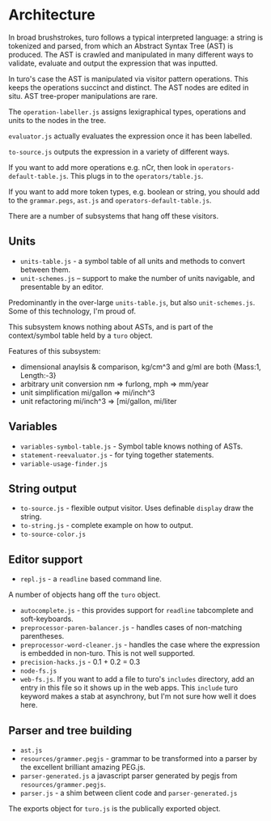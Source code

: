 Architecture
==

In broad brushstrokes, turo follows a typical interpreted language: a string is tokenized and parsed, from which an Abstract Syntax Tree (AST) is produced. The AST is crawled and manipulated in many different ways to validate, evaluate and output the expression that was inputted.

In turo's case the AST is manipulated via visitor pattern operations. This keeps the operations succinct and distinct. The AST nodes are edited in situ. AST tree-proper manipulations are rare.

The `operation-labeller.js` assigns lexigraphical types, operations and units to the nodes in the tree.

`evaluator.js` actually evaluates the expression once it has been labelled.

`to-source.js` outputs the expression in a variety of different ways.

If you want to add more operations e.g. nCr, then look in `operators-default-table.js`. This plugs in to the `operators/table.js`.

If you want to add more token types, e.g. boolean or string, you should add to the `grammar.pegs`, `ast.js` and `operators-default-table.js`.

There are a number of subsystems that hang off these visitors.

Units 
-- 
 - `units-table.js` - a symbol table of all units and methods to convert between them.
 - `unit-schemes.js` – support to make the number of units navigable, and presentable by an editor.

Predominantly in the over-large `units-table.js`, but also `unit-schemes.js`. Some of this technology, I'm proud of.

This subsystem knows nothing about ASTs, and is part of the context/symbol table held by a `turo` object.

Features of this subsystem: 

  - dimensional anaylsis & comparison, kg/cm^3 and g/ml are both {Mass:1, Length:-3} 
  - arbitrary unit conversion nm => furlong, mph => mm/year
  - unit simplification mi/gallon => mi/inch^3
  - unit refactoring mi/inch^3 => [mi/gallon, mi/liter

Variables
--
  - `variables-symbol-table.js` - Symbol table knows nothing of ASTs.
  - `statement-reevaluator.js` - for tying together statements.
  - `variable-usage-finder.js`

String output
--
  - `to-source.js` - flexible output visitor. Uses definable `display` draw the string.
  - `to-string.js` - complete example on how to output.
  - `to-source-color.js`

Editor support
--
  - `repl.js` - a `readline` based command line.

A number of objects hang off the `turo` object.
  - `autocomplete.js` - this provides support for `readline` tabcomplete and soft-keyboards.
  - `preprocessor-paren-balancer.js` - handles cases of non-matching parentheses.
  - `preprocessor-word-cleaner.js` - handles the case where the expression is embedded in non-turo. This is not well supported.
  - `precision-hacks.js` - 0.1 + 0.2 = 0.3
  - `node-fs.js`
  - `web-fs.js`. If you want to add a file to turo's `includes` directory, add an entry in this file so it shows up in the web apps. This `include` turo keyword makes a stab at asynchrony, but I'm not sure how well it does here.


Parser and tree building
--
 - `ast.js`
 - `resources/grammer.pegjs` - grammar to be transformed into a parser by the excellent brilliant amazing PEG.js.
 - `parser-generated.js` a javascript parser generated by pegjs from `resources/grammer.pegjs`.
 - `parser.js` - a shim between client code and `parser-generated.js`

The exports object for `turo.js` is the publically exported object.